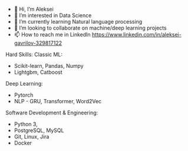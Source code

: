 - 👋 Hi, I’m Aleksei
- 👀 I’m interested in Data Science
- 🌱 I’m currently learning Natural language processing
- 💞️ I’m looking to collaborate on machine/deep learning projects
- 📫 How to reach me in LinkedIn https://www.linkedin.com/in/aleksei-gavrilov-329817122

Hard Skills:
Classic ML:
- Scikit-learn, Pandas, Numpy
- Lightgbm, Сatboost

Deep Learning:
- Pytorch
- NLP - GRU, Transformer, Word2Vec

Software Development & Engineering:
- Python 3,
- PostgreSQL, MySQL
- Git, Linux, Jira
- Docker 

<!---
AlexGvr/AlexGvr is a ✨ special ✨ repository because its `README.md` (this file) appears on your GitHub profile.
You can click the Preview link to take a look at your changes.
--->
